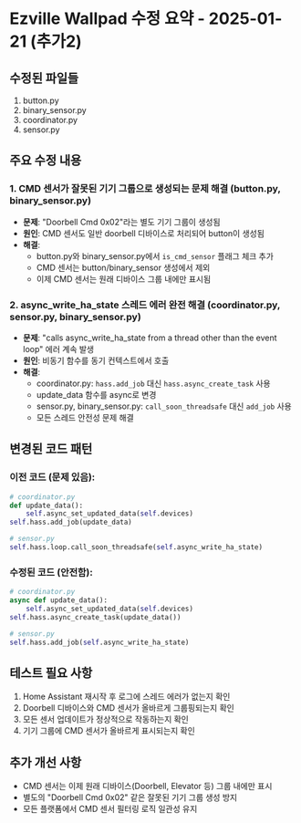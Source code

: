 # Ezville Wallpad 수정 요약 - 2025-01-21 (추가2)

## 수정된 파일들
1. button.py
2. binary_sensor.py
3. coordinator.py
4. sensor.py

## 주요 수정 내용

### 1. CMD 센서가 잘못된 기기 그룹으로 생성되는 문제 해결 (button.py, binary_sensor.py)
- **문제**: "Doorbell Cmd 0x02"라는 별도 기기 그룹이 생성됨
- **원인**: CMD 센서도 일반 doorbell 디바이스로 처리되어 button이 생성됨
- **해결**: 
  - button.py와 binary_sensor.py에서 `is_cmd_sensor` 플래그 체크 추가
  - CMD 센서는 button/binary_sensor 생성에서 제외
  - 이제 CMD 센서는 원래 디바이스 그룹 내에만 표시됨

### 2. async_write_ha_state 스레드 에러 완전 해결 (coordinator.py, sensor.py, binary_sensor.py)
- **문제**: "calls async_write_ha_state from a thread other than the event loop" 에러 계속 발생
- **원인**: 비동기 함수를 동기 컨텍스트에서 호출
- **해결**:
  - coordinator.py: `hass.add_job` 대신 `hass.async_create_task` 사용
  - update_data 함수를 async로 변경
  - sensor.py, binary_sensor.py: `call_soon_threadsafe` 대신 `add_job` 사용
  - 모든 스레드 안전성 문제 해결

## 변경된 코드 패턴

### 이전 코드 (문제 있음):
```python
# coordinator.py
def update_data():
    self.async_set_updated_data(self.devices)
self.hass.add_job(update_data)

# sensor.py
self.hass.loop.call_soon_threadsafe(self.async_write_ha_state)
```

### 수정된 코드 (안전함):
```python
# coordinator.py
async def update_data():
    self.async_set_updated_data(self.devices)
self.hass.async_create_task(update_data())

# sensor.py
self.hass.add_job(self.async_write_ha_state)
```

## 테스트 필요 사항
1. Home Assistant 재시작 후 로그에 스레드 에러가 없는지 확인
2. Doorbell 디바이스와 CMD 센서가 올바르게 그룹핑되는지 확인
3. 모든 센서 업데이트가 정상적으로 작동하는지 확인
4. 기기 그룹에 CMD 센서가 올바르게 표시되는지 확인

## 추가 개선 사항
- CMD 센서는 이제 원래 디바이스(Doorbell, Elevator 등) 그룹 내에만 표시
- 별도의 "Doorbell Cmd 0x02" 같은 잘못된 기기 그룹 생성 방지
- 모든 플랫폼에서 CMD 센서 필터링 로직 일관성 유지
